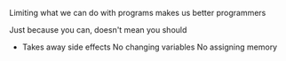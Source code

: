 Limiting what we can do with programs makes us better programmers

Just because you can, doesn't mean you should
-  Takes away side effects
No changing variables
No assigning memory